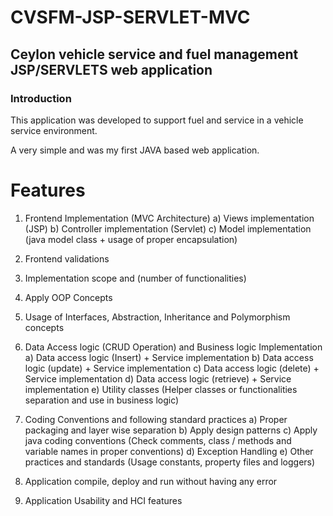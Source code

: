 # CVSFM-JSP-SERVLET-MVC

## Ceylon vehicle service and fuel management JSP/SERVLETS web application

### Introduction

This application was developed to support fuel and service in a vehicle service environment.

A very simple and was my first JAVA based web application.

# Features

1. Frontend Implementation (MVC Architecture) 
a) Views implementation (JSP) 
b) Controller implementation (Servlet) 
c) Model implementation (java model class + usage of proper encapsulation)

2. Frontend validations

3. Implementation scope and (number of functionalities)

4. Apply OOP Concepts 

5. Usage of Interfaces, Abstraction, Inheritance and Polymorphism concepts

6. Data Access logic (CRUD Operation) and Business logic Implementation
a) Data access logic (Insert) + Service implementation 
b) Data access logic (update) + Service implementation 
c) Data access logic (delete) + Service implementation 
d) Data access logic (retrieve) + Service implementation 
e) Utility classes (Helper classes or functionalities separation and use in business logic)

7. Coding Conventions and following standard practices a) Proper packaging and layer wise separation b) Apply design patterns c) Apply java coding conventions (Check comments, class / methods and variable names in proper conventions) d) Exception Handling e) Other practices and standards (Usage constants, property files and loggers)

8. Application compile, deploy and run without having any error

9. Application Usability and HCI features
